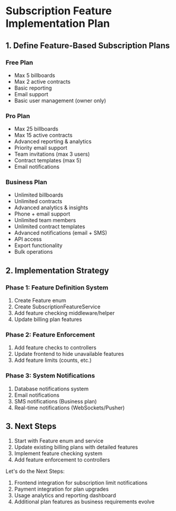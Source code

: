 # Subscription Feature Implementation Plan

## 1. Define Feature-Based Subscription Plans

### Free Plan
- Max 5 billboards
- Max 2 active contracts
- Basic reporting
- Email support
- Basic user management (owner only)

### Pro Plan  
- Max 25 billboards
- Max 15 active contracts
- Advanced reporting & analytics
- Priority email support
- Team invitations (max 3 users)
- Contract templates (max 5)
- Email notifications

### Business Plan
- Unlimited billboards
- Unlimited contracts
- Advanced analytics & insights
- Phone + email support
- Unlimited team members
- Unlimited contract templates
- Advanced notifications (email + SMS)
- API access
- Export functionality
- Bulk operations

## 2. Implementation Strategy

### Phase 1: Feature Definition System
1. Create Feature enum
2. Create SubscriptionFeatureService
3. Add feature checking middleware/helper
4. Update billing plan features

### Phase 2: Feature Enforcement
1. Add feature checks to controllers
2. Update frontend to hide unavailable features
3. Add feature limits (counts, etc.)

### Phase 3: System Notifications
1. Database notifications system
2. Email notifications  
3. SMS notifications (Business plan)
4. Real-time notifications (WebSockets/Pusher)

## 3. Next Steps
1. Start with Feature enum and service
2. Update existing billing plans with detailed features
3. Implement feature checking system
4. Add feature enforcement to controllers





Let's do the Next Steps:

1. Frontend integration for subscription limit notifications
2. Payment integration for plan upgrades
3. Usage analytics and reporting dashboard
4. Additional plan features as business requirements evolve